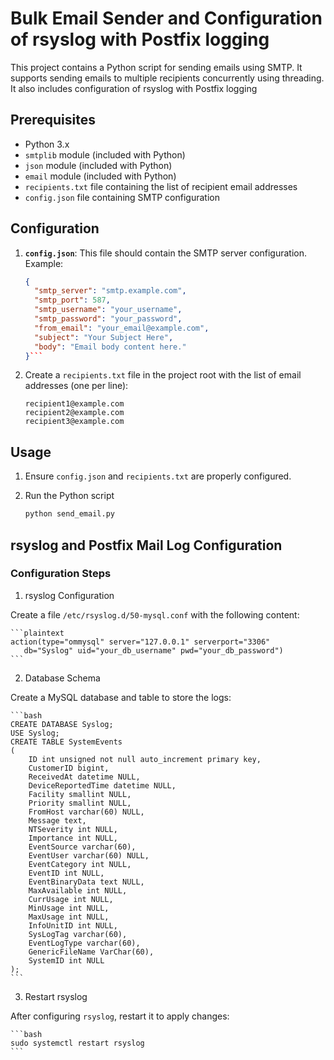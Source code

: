 # Bulk Email Sender and Configuration of rsyslog with Postfix logging

This project contains a Python script for sending emails using SMTP. It supports sending emails to multiple recipients concurrently using threading. It also includes configuration of rsyslog with Postfix logging 

## Prerequisites

- Python 3.x
- `smtplib` module (included with Python)
- `json` module (included with Python)
- `email` module (included with Python)
- `recipients.txt` file containing the list of recipient email addresses
- `config.json` file containing SMTP configuration

## Configuration

1. **`config.json`**: 
   This file should contain the SMTP server configuration. Example:
   ```json
   {
     "smtp_server": "smtp.example.com",
     "smtp_port": 587,
     "smtp_username": "your_username",
     "smtp_password": "your_password",
     "from_email": "your_email@example.com",
     "subject": "Your Subject Here",
     "body": "Email body content here."
   }```
   
2. Create a `recipients.txt` file in the project root with the list of email addresses (one per line):
	
	```plaintext
	recipient1@example.com
	recipient2@example.com
	recipient3@example.com
	```

## Usage

1. Ensure `config.json` and `recipients.txt` are properly configured.
     
2. Run the Python script

	```bash
	python send_email.py
	```
	
## rsyslog and Postfix Mail Log Configuration

### Configuration Steps

1. rsyslog Configuration

Create a file `/etc/rsyslog.d/50-mysql.conf` with the following content:

	```plaintext
	action(type="ommysql" server="127.0.0.1" serverport="3306"
       db="Syslog" uid="your_db_username" pwd="your_db_password")
	```
	
2. Database Schema

Create a MySQL database and table to store the logs:

	```bash
	CREATE DATABASE Syslog;
	USE Syslog;
	CREATE TABLE SystemEvents
	(
		ID int unsigned not null auto_increment primary key,
		CustomerID bigint,
		ReceivedAt datetime NULL,
		DeviceReportedTime datetime NULL,
		Facility smallint NULL,
		Priority smallint NULL,
		FromHost varchar(60) NULL,
		Message text,
		NTSeverity int NULL,
		Importance int NULL,
		EventSource varchar(60),
		EventUser varchar(60) NULL,
		EventCategory int NULL,
		EventID int NULL,
		EventBinaryData text NULL,
		MaxAvailable int NULL,
		CurrUsage int NULL,
		MinUsage int NULL,
		MaxUsage int NULL,
		InfoUnitID int NULL,
		SysLogTag varchar(60),
		EventLogType varchar(60),
		GenericFileName VarChar(60),
		SystemID int NULL
	);
	```
	
3. Restart rsyslog

After configuring `rsyslog`, restart it to apply changes:

	```bash
	sudo systemctl restart rsyslog
	```